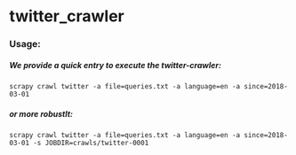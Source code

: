 # twitter_crawler

### Usage:
##### We provide a quick entry to execute the twitter-crawler:
```
scrapy crawl twitter -a file=queries.txt -a language=en -a since=2018-03-01
```
##### or more robustlt:
```
scrapy crawl twitter -a file=queries.txt -a language=en -a since=2018-03-01 -s JOBDIR=crawls/twitter-0001
```